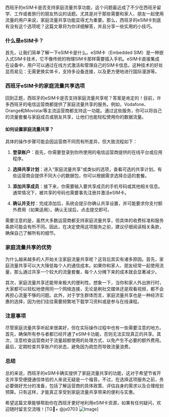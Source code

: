 西班牙的eSIM卡是否支持家庭流量共享功能，这个问题最近成了不少在西班牙留学、工作或者旅行的朋友热议的话题。尤其是对于那些需要和家人、朋友一起使用流量的用户来说，家庭流量共享功能显得尤为重要。那么，西班牙的eSIM卡到底有没有这个选项呢？这篇文章将为你详细解答，并且分享一些实用的小技巧。

### 什么是eSIM卡？

首先，让我们简单了解一下eSIM卡是什么。eSIM卡（Embedded SIM）是一种嵌入式SIM卡技术，它不像传统的物理SIM卡那样需要插入手机。eSIM卡直接集成在设备中，用户可以通过在线方式激活和管理自己的SIM卡信息。这种技术的好处显而易见：无需更换实体卡，支持多设备连接，以及更方便地进行国际漫游等。

### 西班牙eSIM卡的家庭流量共享选项

回到正题，西班牙的eSIM卡是否支持家庭流量共享呢？答案是肯定的！目前，许多西班牙的电信运营商都提供了家庭流量共享的服务。例如，Vodafone、Orange和Movistar等主流运营商都支持这一功能。通过这些服务，你可以将自己的流量套餐与家庭成员或朋友共享，让他们也能轻松使用你的数据流量。

#### 如何设置家庭流量共享？

具体的操作步骤可能会因运营商不同而有所差异，但大致流程如下：

1. **登录账户**：首先，你需要登录到你所使用的电信运营商提供的在线平台或应用程序。
   
2. **选择共享计划**：进入“家庭流量共享”或类似的选项，查看可选的共享计划。有些运营商会提供不同大小的数据包，你可以根据需求选择合适的套餐。

3. **添加共享成员**：接下来，你需要输入要共享成员的手机号码或其他相关信息。通常情况下，被共享的号码也需要事先注册并激活eSIM卡。

4. **确认并支付**：完成添加后，系统会提示你确认共享设置，并可能要求你支付额外费用（如果适用）。确认无误后，点击提交即可。

需要注意的是，虽然大多数运营商都支持家庭流量共享，但具体的收费标准和服务条款可能会有所不同。因此，在决定使用这项服务之前，建议仔细阅读相关条款，确保自己了解所有的细节。

### 家庭流量共享的优势

为什么越来越多的人开始关注家庭流量共享呢？这背后其实有诸多原因。首先，家庭流量共享可以大大降低每个人的通信成本。如果你和家人、朋友经常一起使用流量，那么通过共享一个较大的流量套餐，每个人分摊下来的成本就会显著减少。

其次，家庭流量共享还能带来极大的便利性。想象一下，当你和家人外出旅行时，大家都可以轻松地使用同一个网络连接，无论是刷社交媒体还是观看视频，都不会再担心流量不够的问题。此外，对于学生群体而言，家庭流量共享也是一种经济实惠的选择，因为他们往往需要频繁地下载学习资料或是参与在线课程。

### 注意事项

尽管家庭流量共享听起来很美好，但在实际操作过程中也有一些需要注意的地方。首先，确保所有参与者都已经开通了eSIM卡功能，否则无法实现真正的共享。其次，注意检查运营商对于流量超额使用的处理方式，以免产生不必要的额外费用。最后，定期检查共享账户的状态，避免因为疏忽而导致流量浪费。

### 总结

总的来说，西班牙的eSIM卡确实提供了家庭流量共享的功能，这对于希望节省开支并享受便捷通信体验的人来说无疑是一个福音。不过，在选择这项服务之前，务必要做好充分的准备，包括了解运营商的具体政策、评估自身的需求以及合理规划预算。只有这样，才能真正享受到家庭流量共享带来的便利与实惠。

希望这篇文章能够帮助你在西班牙更好地利用eSIM卡资源，如果有任何疑问，欢迎随时留言交流哦！[TG💪+ @jx0703 ![Image](https://github.com/user-attachments/assets/dbca1d08-cadb-493c-b0ec-ad6f7a83f270)]